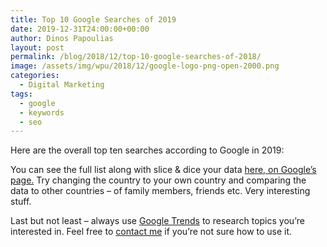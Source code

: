 ```yaml
---
title: Top 10 Google Searches of 2019
date: 2019-12-31T24:00:00+00:00
author: Dinos Papoulias
layout: post
permalink: /blog/2018/12/top-10-google-searches-of-2018/
image: /assets/img/wpu/2018/12/google-logo-png-open-2000.png
categories:
  - Digital Marketing
tags:
  - google
  - keywords
  - seo
---
```

Here are the overall top ten searches according to Google in 2019:

<script type="text/javascript" src="https://ssl.gstatic.com/trends_nrtr/2051_RC11/embed_loader.js"></script> <script type="text/javascript"> trends.embed.renderTopChartsWidget("81e17924-9c2e-4e30-8408-65c69dd68831", {"geo":"GLOBAL","guestPath":"https://trends.google.com:443/trends/embed/"}, 2019); </script>

You can see the full list along with slice & dice your data <a href="https://trends.google.com/trends/yis/2019/GLOBAL/" target="_blank" rel="noopener">here, on Google&#8217;s page.</a> Try changing the country to your own country and comparing the data to other countries &#8211; of family members, friends etc. Very interesting stuff.

Last but not least &#8211; always use <a href="https://trends.google.com/trends/?geo=US" target="_blank" rel="noopener">Google Trends</a> to research topics you&#8217;re interested in. Feel free to [contact me](https://leadingwebstudio.com/contact/) if you&#8217;re not sure how to use it.
